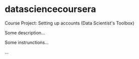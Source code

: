 datasciencecoursera
===================

Course Project: Setting up accounts (Data Scientist's Toolbox)

Some description...

Some instrunctions...

...
